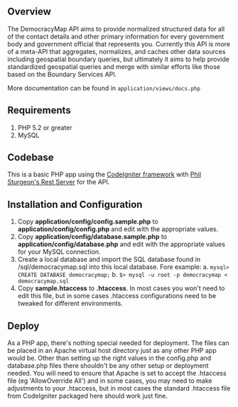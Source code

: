 ## Overview

The DemocracyMap API aims to provide normalized structured data for all of the contact details and other primary information for every government body and government official that represents you. Currently this API is more of a meta-API that aggregates, normalizes, and caches other data sources including geospatial boundary queries, but ultimately it aims to help provide standardized geospatial queries and merge with similar efforts like those based on the Boundary Services API. 

More documentation can be found in `application/views/docs.php`

## Requirements

1. PHP 5.2 or greater
2. MySQL


## Codebase
This is a basic PHP app using the [CodeIgniter framework](http://www.codeigniter.com/) with [Phil Sturgeon's Rest Server](https://github.com/philsturgeon/codeigniter-restserver) for the API.


## Installation and Configuration

1. Copy **application/config/config.sample.php** to **application/config/config.php** and edit with the appropriate values.  
2. Copy **application/config/database.sample.php** to **application/config/database.php** and edit with the appropriate values for your MySQL connection. 
3. Create a local database and import the SQL database found in /sql/democracymap.sql into this local database. Fore example:
    a. `mysql> CREATE DATABASE democracymap;`
    b. `$> mysql -u root -p democracymap < democracymap.sql`
4. Copy **sample.htaccess** to **.htaccess**. In most cases you won't need to edit this file, but in some cases .htaccess configurations need to be tweaked for different environments. 



## Deploy

As a PHP app, there's nothing special needed for deployment. The files can be placed in an Apache virtual host directory just as any other PHP app would be. Other than setting up the right values in the config.php and database.php files there shouldn't be any other setup or deployment needed. You will need to ensure that Apache is set to accept the .htaccess file (eg 'AllowOverride All') and in some cases, you may need to make adjustments to your .htaccess, but in most cases the standard .htaccess file from CodeIgniter packaged here should work just fine. 